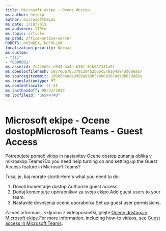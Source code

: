 ```yaml
---
title: Microsoft ekipe - Ocene dostop
ms.author: heidip
author: microsoftheidi
ms.date: 1/18/2019
ms.audience: ITPro
ms.topic: article
ms.prod: office-online-server
ROBOTS: NOINDEX, NOFOLLOW
localization_priority: Normal
ms.custom:
- "311"
- "6500001"
ms.assetid: 7c44ed9c-e944-4a4a-b36f-81b637131a9f
ms.openlocfilehash: 5977e5a78537912b4b2b65c578164a943d08eaa7
ms.sourcegitcommit: 1d98db8acb9959aba3b5e308a567ade6b62da56c
ms.translationtype: MT
ms.contentlocale: sl-SI
ms.lasthandoff: 08/22/2019
ms.locfileid: "36544740"
---
```

# <a name="microsoft-teams---guest-access"></a><span data-ttu-id="c2c6e-102">Microsoft ekipe - Ocene dostop</span><span class="sxs-lookup"><span data-stu-id="c2c6e-102">Microsoft Teams - Guest Access</span></span>

<span data-ttu-id="c2c6e-103">Potrebujete pomoč vklop in nastavitev Ocene dostop zunanja oblika v mikroskop Teams?</span><span class="sxs-lookup"><span data-stu-id="c2c6e-103">Do you need help turning on and setting up the Guest Access feature in Microsoft Teams?</span></span>

<span data-ttu-id="c2c6e-104">Tukaj je, kaj morate storiti:</span><span class="sxs-lookup"><span data-stu-id="c2c6e-104">Here's what you need to do:</span></span>

1. <span data-ttu-id="c2c6e-105">Dovoli komentarje dostop.</span><span class="sxs-lookup"><span data-stu-id="c2c6e-105">Authorize guest access.</span></span>
1. <span data-ttu-id="c2c6e-106">Dodaj komentarje uporabnikov za svojo ekipo.</span><span class="sxs-lookup"><span data-stu-id="c2c6e-106">Add guest users to your team.</span></span>
1. <span data-ttu-id="c2c6e-107">Nastavite dovoljenja ocene uporabnika.</span><span class="sxs-lookup"><span data-stu-id="c2c6e-107">Set up guest user permissions.</span></span>

<span data-ttu-id="c2c6e-108">Za več informacij, vključno z videoposnetki, glejte [Ocene dostopa v Microsoft ekipe](https://docs.microsoft.com/microsoftteams/guest-access).</span><span class="sxs-lookup"><span data-stu-id="c2c6e-108">For more information, including how-to videos, see [Guest access in Microsoft Teams](https://docs.microsoft.com/microsoftteams/guest-access).</span></span>
